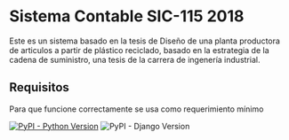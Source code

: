# Sistema Contable SIC-115 2018

Este es un sistema basado en la tesis de Diseño de una planta productora de articulos a partir de plástico reciclado, basado en la estrategia de la cadena de suministro,
una tesis de la carrera de ingenería industrial.

## Requisitos
Para que funcione correctamente se usa como requerimiento mínimo

[![PyPI - Python Version](https://img.shields.io/badge/Python-v2.7-blue.svg)](https://foca.net)
![PyPI - Django Version](https://img.shields.io/badge/Django-%3D%3E1.11-brightgreen.svg)

